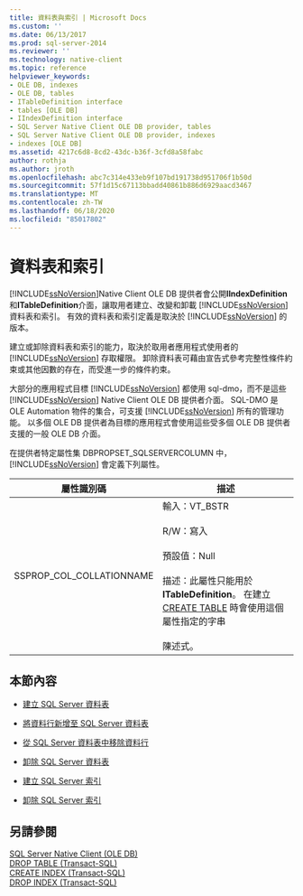 ```yaml
---
title: 資料表與索引 | Microsoft Docs
ms.custom: ''
ms.date: 06/13/2017
ms.prod: sql-server-2014
ms.reviewer: ''
ms.technology: native-client
ms.topic: reference
helpviewer_keywords:
- OLE DB, indexes
- OLE DB, tables
- ITableDefinition interface
- tables [OLE DB]
- IIndexDefinition interface
- SQL Server Native Client OLE DB provider, tables
- SQL Server Native Client OLE DB provider, indexes
- indexes [OLE DB]
ms.assetid: 4217c6d8-8cd2-43dc-b36f-3cfd8a58fabc
author: rothja
ms.author: jroth
ms.openlocfilehash: abc7c314e433eb9f107bd191738d951706f1b50d
ms.sourcegitcommit: 57f1d15c67113bbadd40861b886d6929aacd3467
ms.translationtype: MT
ms.contentlocale: zh-TW
ms.lasthandoff: 06/18/2020
ms.locfileid: "85017802"
---
```

# <a name="tables-and-indexes"></a>資料表和索引
  [!INCLUDE[ssNoVersion](../../includes/ssnoversion-md.md)]Native Client OLE DB 提供者會公開**IIndexDefinition**和**ITableDefinition**介面，讓取用者建立、改變和卸載 [!INCLUDE[ssNoVersion](../../includes/ssnoversion-md.md)] 資料表和索引。 有效的資料表和索引定義是取決於 [!INCLUDE[ssNoVersion](../../includes/ssnoversion-md.md)] 的版本。  
  
 建立或卸除資料表和索引的能力，取決於取用者應用程式使用者的 [!INCLUDE[ssNoVersion](../../includes/ssnoversion-md.md)] 存取權限。 卸除資料表可藉由宣告式參考完整性條件約束或其他因數的存在，而受進一步的條件約束。  
  
 大部分的應用程式目標 [!INCLUDE[ssNoVersion](../../includes/ssnoversion-md.md)] 都使用 sql-dmo，而不是這些 [!INCLUDE[ssNoVersion](../../includes/ssnoversion-md.md)] Native Client OLE DB 提供者介面。 SQL-DMO 是 OLE Automation 物件的集合，可支援 [!INCLUDE[ssNoVersion](../../includes/ssnoversion-md.md)] 所有的管理功能。 以多個 OLE DB 提供者為目標的應用程式會使用這些受多個 OLE DB 提供者支援的一般 OLE DB 介面。  
  
 在提供者特定屬性集 DBPROPSET_SQLSERVERCOLUMN 中，[!INCLUDE[ssNoVersion](../../includes/ssnoversion-md.md)] 會定義下列屬性。  
  
|屬性識別碼|描述|  
|-----------------|-----------------|  
|SSPROP_COL_COLLATIONNAME|輸入：VT_BSTR<br /><br /> R/W：寫入<br /><br /> 預設值：Null<br /><br /> 描述：此屬性只能用於 **ITableDefinition**。 在建立 [CREATE TABLE](/sql/t-sql/statements/create-table-transact-sql) 時會使用這個屬性指定的字串<br /><br /> 陳述式。|  
  
## <a name="in-this-section"></a>本節內容  
  
-   [建立 SQL Server 資料表](../../relational-databases/native-client-ole-db-tables-indexes/creating-sql-server-tables.md)  
  
-   [將資料行新增至 SQL Server 資料表](../../relational-databases/native-client-ole-db-tables-indexes/adding-a-column-to-a-sql-server-table.md)  
  
-   [從 SQL Server 資料表中移除資料行](../../relational-databases/native-client-ole-db-tables-indexes/removing-a-column-from-a-sql-server-table.md)  
  
-   [卸除 SQL Server 資料表](../../relational-databases/native-client-ole-db-tables-indexes/dropping-a-sql-server-table.md)  
  
-   [建立 SQL Server 索引](../../relational-databases/indexes/indexes.md)  
  
-   [卸除 SQL Server 索引](../../relational-databases/native-client-ole-db-tables-indexes/dropping-a-sql-server-index.md)  
  
## <a name="see-also"></a>另請參閱  
 [SQL Server Native Client &#40;OLE DB&#41;](../../relational-databases/native-client/ole-db/sql-server-native-client-ole-db.md)   
 [DROP TABLE &#40;Transact-SQL&#41;](/sql/t-sql/statements/drop-table-transact-sql)   
 [CREATE INDEX &#40;Transact-SQL&#41;](/sql/t-sql/statements/create-index-transact-sql)   
 [DROP INDEX &#40;Transact-SQL&#41;](/sql/t-sql/statements/drop-index-transact-sql)  
  
  
